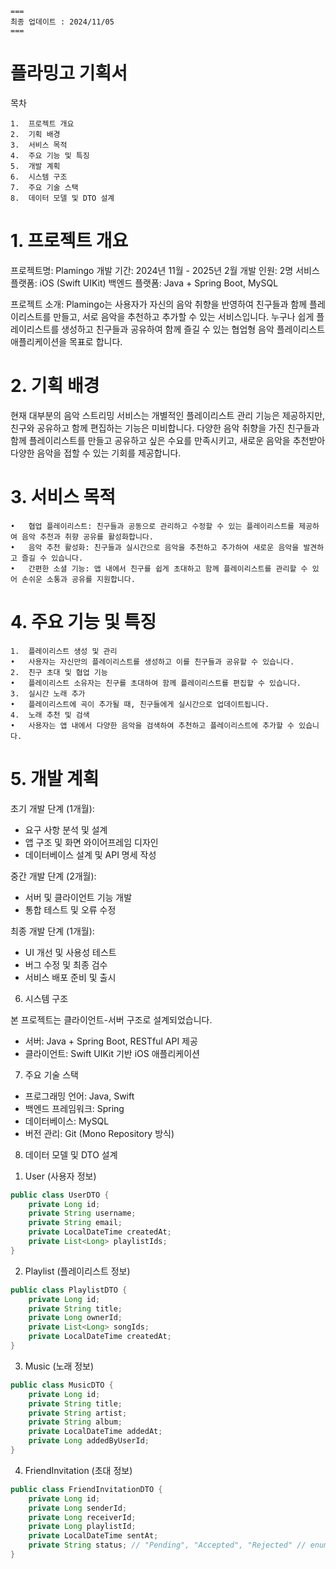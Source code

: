 ```
===
최종 업데이트 : 2024/11/05
===
```
# 플라밍고 기획서

목차

	1.	프로젝트 개요
	2.	기획 배경
	3.	서비스 목적
	4.	주요 기능 및 특징
	5.	개발 계획
	6.	시스템 구조
	7.	주요 기술 스택
	8.	데이터 모델 및 DTO 설계

# 1. 프로젝트 개요

프로젝트명: Plamingo
개발 기간: 2024년 11월 - 2025년 2월
개발 인원: 2명
서비스 플랫폼: iOS (Swift UIKit)
백엔드 플랫폼: Java + Spring Boot, MySQL

프로젝트 소개:
Plamingo는 사용자가 자신의 음악 취향을 반영하여 친구들과 함께 플레이리스트를 만들고, 서로 음악을 추천하고 추가할 수 있는 서비스입니다. 누구나 쉽게 플레이리스트를 생성하고 친구들과 공유하여 함께 즐길 수 있는 협업형 음악 플레이리스트 애플리케이션을 목표로 합니다.

# 2. 기획 배경

현재 대부분의 음악 스트리밍 서비스는 개별적인 플레이리스트 관리 기능은 제공하지만, 친구와 공유하고 함께 편집하는 기능은 미비합니다. 다양한 음악 취향을 가진 친구들과 함께 플레이리스트를 만들고 공유하고 싶은 수요를 만족시키고, 새로운 음악을 추천받아 다양한 음악을 접할 수 있는 기회를 제공합니다.

# 3. 서비스 목적

	•	협업 플레이리스트: 친구들과 공동으로 관리하고 수정할 수 있는 플레이리스트를 제공하여 음악 추천과 취향 공유를 활성화합니다.
	•	음악 추천 활성화: 친구들과 실시간으로 음악을 추천하고 추가하여 새로운 음악을 발견하고 즐길 수 있습니다.
	•	간편한 소셜 기능: 앱 내에서 친구를 쉽게 초대하고 함께 플레이리스트를 관리할 수 있어 손쉬운 소통과 공유를 지원합니다.

# 4. 주요 기능 및 특징

	1.	플레이리스트 생성 및 관리
	•	사용자는 자신만의 플레이리스트를 생성하고 이를 친구들과 공유할 수 있습니다.
	2.	친구 초대 및 협업 기능
	•	플레이리스트 소유자는 친구를 초대하여 함께 플레이리스트를 편집할 수 있습니다.
	3.	실시간 노래 추가
	•	플레이리스트에 곡이 추가될 때, 친구들에게 실시간으로 업데이트됩니다.
	4.	노래 추천 및 검색
	•	사용자는 앱 내에서 다양한 음악을 검색하여 추천하고 플레이리스트에 추가할 수 있습니다.

# 5. 개발 계획

초기 개발 단계 (1개월):
- 요구 사항 분석 및 설계
- 앱 구조 및 화면 와이어프레임 디자인
- 데이터베이스 설계 및 API 명세 작성

중간 개발 단계 (2개월):

- 서버 및 클라이언트 기능 개발
- 통합 테스트 및 오류 수정

최종 개발 단계 (1개월):

- UI 개선 및 사용성 테스트
- 버그 수정 및 최종 검수
- 서비스 배포 준비 및 출시

6. 시스템 구조

본 프로젝트는 클라이언트-서버 구조로 설계되었습니다.

- 서버: Java + Spring Boot, RESTful API 제공
- 클라이언트: Swift UIKit 기반 iOS 애플리케이션

7. 주요 기술 스택

- 프로그래밍 언어: Java, Swift
- 백엔드 프레임워크: Spring
- 데이터베이스: MySQL
- 버전 관리: Git (Mono Repository 방식)

8. 데이터 모델 및 DTO 설계

1) User (사용자 정보)

```java
public class UserDTO {
    private Long id;
    private String username;
    private String email;
    private LocalDateTime createdAt;
    private List<Long> playlistIds;
}
```

2) Playlist (플레이리스트 정보)

```java
public class PlaylistDTO {
    private Long id;
    private String title;
    private Long ownerId;
    private List<Long> songIds;
    private LocalDateTime createdAt;
}
```

3) Music (노래 정보)

```java
public class MusicDTO {
    private Long id;
    private String title;
    private String artist;
    private String album;
    private LocalDateTime addedAt;
    private Long addedByUserId;
}
```

4) FriendInvitation (초대 정보)

```java
public class FriendInvitationDTO {
    private Long id;
    private Long senderId;
    private Long receiverId;
    private Long playlistId;
    private LocalDateTime sentAt;
    private String status; // "Pending", "Accepted", "Rejected" // enum
}
```
